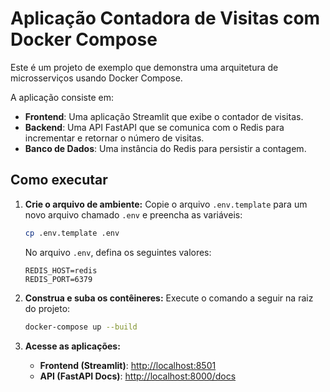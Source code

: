 # Aplicação Contadora de Visitas com Docker Compose

Este é um projeto de exemplo que demonstra uma arquitetura de microsserviços usando Docker Compose.

A aplicação consiste em:
- **Frontend**: Uma aplicação Streamlit que exibe o contador de visitas.
- **Backend**: Uma API FastAPI que se comunica com o Redis para incrementar e retornar o número de visitas.
- **Banco de Dados**: Uma instância do Redis para persistir a contagem.

## Como executar

1.  **Crie o arquivo de ambiente:**
    Copie o arquivo `.env.template` para um novo arquivo chamado `.env` e preencha as variáveis:
    ```bash
    cp .env.template .env
    ```
    No arquivo `.env`, defina os seguintes valores:
    ```
    REDIS_HOST=redis
    REDIS_PORT=6379
    ```

2.  **Construa e suba os contêineres:**
    Execute o comando a seguir na raiz do projeto:
    ```bash
    docker-compose up --build
    ```

3.  **Acesse as aplicações:**
    *   **Frontend (Streamlit)**: [http://localhost:8501](http://localhost:8501)
    *   **API (FastAPI Docs)**: [http://localhost:8000/docs](http://localhost:8000/docs)
